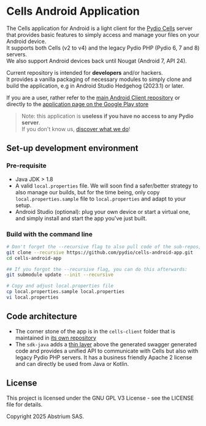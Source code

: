 # Cells Android Application

The Cells application for Android is a light client for the [Pydio Cells](https://pydio.com)
server that provides basic features to simply access and manage your files on your Android device.  
It supports both Cells (v2 to v4) and the legacy Pydio PHP (Pydio 6, 7 and 8) servers.  
We also support Android devices back until Nougat (Android 7, API 24).

Current repository is intended for **developers** and/or hackers.  
It provides a vanilla packaging of necessary modules to simply clone and build the application, e.g
in Android Studio Hedgehog (2023.1) or later.

If you are a user, rather refer to
the [main Android Client repository](https://github.com/pydio/cells-android-client) or directly to
the [application page on the Google Play store](https://play.google.com/store/apps/details?id=com.pydio.android.Client)

> Note: this application is **useless if you have no access to any Pydio server**.  
> If you don't know us, [discover what we do](https://pydio.com)!

## Set-up development environment

### Pre-requisite

- Java JDK > 1.8
- A valid `local.properties` file. We will soon find a safer/better strategy to also manage our
  builds, but for the time being, only copy `local.properties.sample` file to `local.properties` and
  adapt to your setup.
- Android Studio (optional): plug your own device or start a virtual one, and simply install and
  start the app you've just built.

### Build with the command line

```sh
# Don't forget the --recursive flag to also pull code of the sub-repos, mainly the Cells Client itself.
git clone --recursive https://github.com/pydio/cells-android-app.git
cd cells-android-app

## If you forgot the --recursive flag, you can do this afterwards:
git submodule update --init --recursive

# Copy and adjust local.properties file
cp local.properties.sample local.properties
vi local.properties
```

## Code architecture

- The corner stone of the app is in the `cells-client` folder that is maintained
  in [its own repository](https://github.com/pydio/cells-android-client)
- The `sdk-java` adds a [thin layer](https://github.com/pydio/cells-sdk-java) above the generated
  swagger generated code and provides a unified API to communicate with Cells but also with legacy
  Pydio PHP servers. It has a business friendly Apache 2 license and can directly be used from Java
  or Kotlin.

## License

This project is licensed under the GNU GPL V3 License - see the LICENSE file for details.

Copyright 2025 Abstrium SAS.
